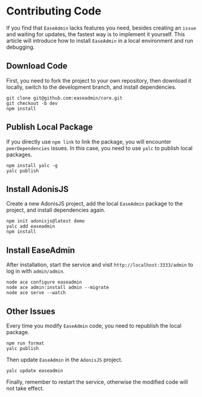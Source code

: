 # Contributing Code

If you find that `EaseAdmin` lacks features you need, besides creating an `issue` and waiting for updates, the fastest way is to implement it yourself. This article will introduce how to install `EaseAdmin` in a local environment and run debugging.

## Download Code

First, you need to fork the project to your own repository, then download it locally, switch to the development branch, and install dependencies.

```shell
git clone git@github.com:easeadmin/core.git
git checkout -b dev
npm install
```

## Publish Local Package
If you directly use `npm link` to link the package, you will encounter `peerDependencies` issues. In this case, you need to use `yalc` to publish local packages.

```shell
npm install yalc -g
yalc publish
```

## Install AdonisJS

Create a new AdonisJS project, add the local `EaseAdmin` package to the project, and install dependencies again.

```shell
npm init adonisjs@latest demo
yalc add easeadmin
npm install
```

## Install EaseAdmin

After installation, start the service and visit `http://localhost:3333/admin` to log in with `admin/admin`.

```shell
node ace configure easeadmin
node ace admin:install admin --migrate
node ace serve --watch
```

## Other Issues

Every time you modify `EaseAdmin` code, you need to republish the local package.

```shell
npm run format
yalc publish
```

Then update `EaseAdmin` in the `AdonisJS` project.

```shell
yalc update easeadmin
```

Finally, remember to restart the service, otherwise the modified code will not take effect.
